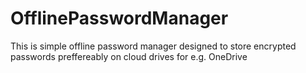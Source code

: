 # OfflinePasswordManager
This is simple offline password manager designed to store encrypted passwords preffereably on cloud drives for e.g. OneDrive
